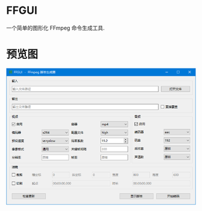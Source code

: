 
# FFGUI

一个简单的图形化 FFmpeg 命令生成工具.

# 预览图

![](https://github.com/lmintlcx/ffgui/raw/master/preview.png)
